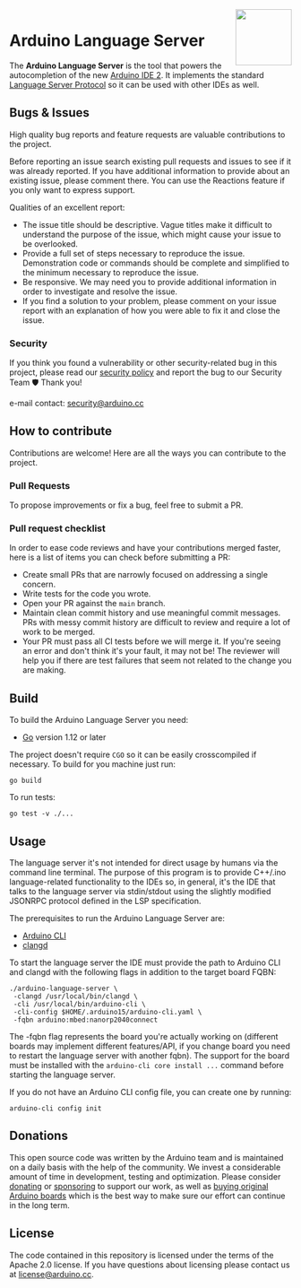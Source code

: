 <img src="https://content.arduino.cc/website/Arduino_logo_teal.svg" height="100" align="right" />

# Arduino Language Server

The **Arduino Language Server** is the tool that powers the autocompletion of the new [Arduino IDE 2][arduino-ide-repo]. It implements the standard [Language Server Protocol](https://microsoft.github.io/language-server-protocol/) so it can be used with other IDEs as well.

## Bugs & Issues

High quality bug reports and feature requests are valuable contributions to the project.

Before reporting an issue search existing pull requests and issues to see if it was already reported. If you have additional information to provide about an existing issue, please comment there. You can use the Reactions feature if you only want to express support.

Qualities of an excellent report:

- The issue title should be descriptive. Vague titles make it difficult to understand the purpose of the issue, which might cause your issue to be overlooked.
- Provide a full set of steps necessary to reproduce the issue. Demonstration code or commands should be complete and simplified to the minimum necessary to reproduce the issue.
- Be responsive. We may need you to provide additional information in order to investigate and resolve the issue.
- If you find a solution to your problem, please comment on your issue report with an explanation of how you were able to fix it and close the issue.

### Security

If you think you found a vulnerability or other security-related bug in this project, please read our
[security policy](https://github.com/arduino/arduino-language-server/security/policy) and report the bug to our Security Team 🛡️
Thank you!

e-mail contact: security@arduino.cc

## How to contribute

Contributions are welcome! Here are all the ways you can contribute to the project.

### Pull Requests

To propose improvements or fix a bug, feel free to submit a PR.

### Pull request checklist

In order to ease code reviews and have your contributions merged faster, here is a list of items you can check before submitting a PR:

- Create small PRs that are narrowly focused on addressing a single concern.
- Write tests for the code you wrote.
- Open your PR against the `main` branch.
- Maintain clean commit history and use meaningful commit messages. PRs with messy commit history are difficult to review and require a lot of work to be merged.
- Your PR must pass all CI tests before we will merge it. If you're seeing an error and don't think it's your fault, it may not be! The reviewer will help you if there are test failures that seem not related to the change you are making.

## Build

To build the Arduino Language Server you need:

- [Go][go-install] version 1.12 or later

The project doesn't require `CGO` so it can be easily crosscompiled if necessary. To build for you machine just run:

```
go build
```

To run tests:

```
go test -v ./...
```
## Usage

The language server it's not intended for direct usage by humans via the command line terminal.
The purpose of this program is to provide C++/.ino language-related functionality to the IDEs so, in general, it's the IDE that talks to the language server via stdin/stdout using the slightly modified JSONRPC protocol defined in the LSP specification.

The prerequisites to run the Arduino Language Server are:

- [Arduino CLI](https://github.com/arduino/arduino-cli)
- [clangd](https://github.com/clangd/clangd/releases)

To start the language server the IDE must provide the path to Arduino CLI and clangd with the following flags in addition to the target board FQBN:

```
./arduino-language-server \
 -clangd /usr/local/bin/clangd \
 -cli /usr/local/bin/arduino-cli \
 -cli-config $HOME/.arduino15/arduino-cli.yaml \
 -fqbn arduino:mbed:nanorp2040connect
```

The -fqbn flag represents the board you're actually working on (different boards may implement different features/API, if you change board you need to restart the language server with another fqbn).
The support for the board must be installed with the `arduino-cli core install ...` command before starting the language server.

If you do not have an Arduino CLI config file, you can create one by running:
```
arduino-cli config init
```

## Donations

This open source code was written by the Arduino team and is maintained on a daily basis with the help of the community. We invest a considerable amount of time in development, testing and optimization. Please consider [donating](https://www.arduino.cc/en/donate/) or [sponsoring](https://github.com/sponsors/arduino) to support our work, as well as [buying original Arduino boards](https://store.arduino.cc/) which is the best way to make sure our effort can continue in the long term.

## License

The code contained in this repository is licensed under the terms of the Apache 2.0 license. If you have questions about licensing please contact us at [license@arduino.cc](mailto:license@arduino.cc).


[arduino-ide-repo]: https://github.com/arduino/arduino-ide
[go-install]: https://golang.org/doc/install
